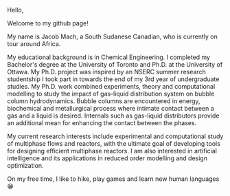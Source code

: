 Hello,

Welcome to my github page!

My name is Jacob Mach, a South Sudanese
Canadian, who is currently on tour around Africa.

My educational background is in Chemical Engineering. I completed my Bachelor's degree
at the University of Toronto and Ph.D. at the University of Ottawa. My Ph.D. project was
inspired by an NSERC summer research studentship I took part in towards the end of my 3rd year of
undergraduate studies. My Ph.D. work combined experiments, theory and computational modelling to study
the impact of gas-liquid distribution system on bubble column hydrodynamics. Bubble columns are encountered
in energy, biochemical and metallurgical process where intimate contact between a gas and a liquid is desired. 
Internals such as gas-liquid distributors provide an additional mean for enhancing the contact between the phases.

My current research interests include experimental and computational study of multiphase flows and reactors, with 
the ultimate goal of developing tools for designing efficient multiphase reactors. I am also interested in artificial intelligence
and its applications in reduced order modelling and design optimization. 

On my free time, I like to hike, play games and learn new human languages 😁

<!---
jacobmach13/jacobmach13 is a ✨ special ✨ repository because its `README.md` (this file) appears on your GitHub profile.
You can click the Preview link to take a look at your changes.
--->

